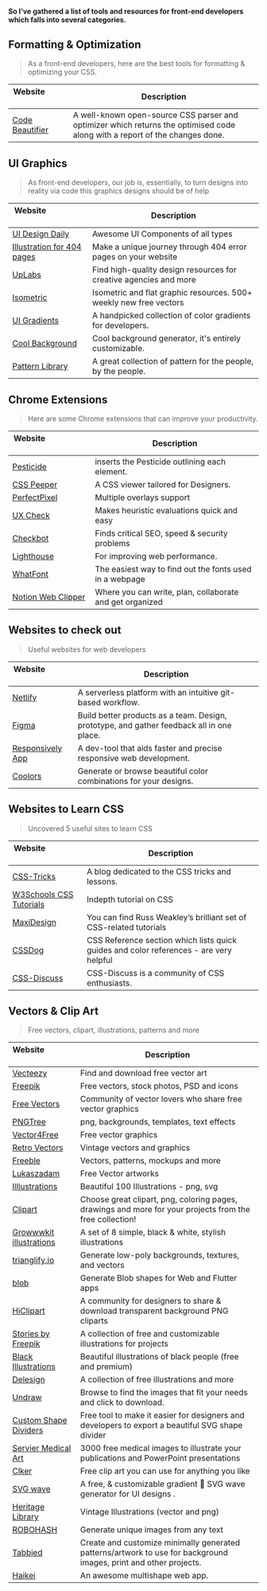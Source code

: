 #### So I’ve gathered a list of tools and resources for front-end developers which falls into several categories.

## Formatting & Optimization
>As a front-end developers, here are the best tools for formatting & optimizing your CSS.

| Website&nbsp; &nbsp; &nbsp; &nbsp; &nbsp; &nbsp; &nbsp; &nbsp; &nbsp; &nbsp; &nbsp; &nbsp; &nbsp; &nbsp; | Description                                                        |
| -------------------------------------------------------------------------------------------------------- | ------------------------------------------------------------------ |
| [Code Beautifier](https://www.codebeautifier.com/)                                                     | A well-known open-source CSS parser and optimizer which returns the optimised code along with a report of the changes done.                                 |

## UI Graphics
>As front-end developers, our job is, essentially, to turn designs into reality via code this graphics designs should be of help

| Website&nbsp; &nbsp; &nbsp; &nbsp; &nbsp; &nbsp; &nbsp; &nbsp; &nbsp; &nbsp; &nbsp; &nbsp; &nbsp; &nbsp; | Description                                                        |
| -------------------------------------------------------------------------------------------------------- | ------------------------------------------------------------------ |
| [UI Design Daily](https://uidesigndaily.com/)                                                            | Awesome UI Components of all types                                 |
| [Illustration for 404 pages](https://error404.fun)                                                       | Make a unique journey through 404 error pages on your website      |
| [UpLabs](https://uplabs.com)                                                                             | Find high-quality design resources for creative agencies and more  |
| [Isometric](https://isoflat.com)                                                                         | Isometric and flat graphic resources. 500+ weekly new free vectors |
| [UI Gradients](https://uigradients.com)                                                                  | A handpicked collection of color gradients for developers.         |
| [Cool Background](https://coolbackgrounds.io)                                                            | Cool background generator, it's entirely customizable.             |
| [Pattern Library](https://thepatternlibrary.com)                                                         | A great collection of pattern for the people, by the people.       |

## Chrome Extensions
>Here are some Chrome extensions that can improve your productivity. 

| Website&nbsp; &nbsp; &nbsp; &nbsp; &nbsp; &nbsp; &nbsp; &nbsp; &nbsp; &nbsp; &nbsp; &nbsp; &nbsp; &nbsp; | Description                                                        |
| -------------------------------------------------------------------------------------------------------- | ------------------------------------------------------------------ |
| [Pesticide](https://chrome.google.com/webstore/detail/pesticide-for-chrome-with/neonnmencpneifkhlmhmfhfiklgjmloi) | inserts the Pesticide outlining each element.                      
| [CSS Peeper](https://chrome.google.com/webstore/detail/css-peeper/mbnbehikldjhnfehhnaidhjhoofhpehk)      | A CSS viewer tailored for Designers.                               |
| [PerfectPixel](https://www.welldonecode.com/perfectpixel/)                                               | Multiple overlays support                                          |
| [UX Check](https://chrome.google.com/webstore/detail/ux-check/giekhiebdpmljgchjojblnekkcgpdobp)          | Makes heuristic evaluations quick and easy                         |
| [Checkbot](https://www.checkbot.io/)                                                                     | Finds critical SEO, speed & security problems                      |
| [Lighthouse](https://chrome.google.com/webstore/detail/lighthouse/blipmdconlkpinefehnmjammfjpmpbjk)      | For improving web performance.                                     |
| [WhatFont](https://chrome.google.com/webstore/detail/whatfont/jabopobgcpjmedljpbcaablpmlmfcogm)          | The easiest way to find out the fonts used in a webpage            |
| [Notion Web Clipper](https://chrome.google.com/webstore/detail/notion-web-clipper)                       | Where you can write, plan, collaborate and get organized           |

## Websites to check out
>Useful websites for web developers

| Website&nbsp; &nbsp; &nbsp; &nbsp; &nbsp; &nbsp; &nbsp; &nbsp; | Description                                                                                                  |
| -------------------------------------------------------------- | -------------------------------------------------------------------------------------------------------------|
| [Netlify](https://netlify.com/)                                | A serverless platform with an intuitive git-based workflow.                                                  |
| [Figma](https://figma.com)                                     | Build better products as a team. Design, prototype, and gather feedback all in one place.                    |
| [Responsively App](https://responsively.app)                   | A dev-tool that aids faster and precise responsive web development.                                          |
| [Coolors](https://coolors.co)                                  | Generate or browse beautiful color combinations for your designs.                                            |

## Websites to Learn CSS
>Uncovered 5 useful sites to learn CSS 

| Website&nbsp; &nbsp; &nbsp; &nbsp; &nbsp; &nbsp; &nbsp; &nbsp; &nbsp; &nbsp; &nbsp; | Description                                                                                                                                                                     |
| ----------------------------------------------------------------------------------- | ----------------------------------------------------------------------------------------|
| [CSS-Tricks](https://css-tricks.com)                                                | A blog dedicated to the  CSS tricks and lessons.                                        |
| [W3Schools CSS Tutorials](https://http://w3schools.com/css/default.asp)             | Indepth tutorial on CSS                                                                 |
| [MaxiDesign](https://http://css.maxdesign.com.au)                                   | You can find Russ Weakley’s brilliant set of CSS-related tutorials                      |
| [CSSDog](https://cssdog.com/index.html)                                             | CSS Reference section which lists quick guides and color references - are very helpful  |
| [CSS-Discuss](https://css-discuss.org)                                              | CSS-Discuss is a community of CSS enthusiasts.                                          |

## Vectors & Clip Art

>Free vectors, clipart, illustrations, patterns and more

| Website&nbsp; &nbsp; &nbsp; &nbsp; &nbsp; &nbsp; &nbsp; &nbsp; &nbsp; &nbsp; &nbsp; &nbsp; &nbsp; &nbsp; | Description |
| ----------------------- | ------------------ |
| [Vecteezy](https://www.vecteezy.com/)| Find and download free vector art |
| [Freepik](https://www.freepik.com)| Free vectors, stock photos, PSD and icons |
| [Free Vectors](https://www.freevectors.net/)| Community of vector lovers who share free vector graphics |
| [PNGTree](https://pngtree.com/free-vectors)| png, backgrounds, templates, text effects |
| [Vector4Free](https://www.vector4free.com/)| Free vector graphics |
| [Retro Vectors](http://retrovectors.com/)| Vintage vectors and graphics |
| [Freeble](http://freebbble.com/)| Vectors, patterns, mockups and more |
| [Lukaszadam](https://lukaszadam.com/)| Free Vector artworks |
| [Illlustrations](https://illlustrations.co/)| Beautiful 100 Illustrations - png, svg |
| [Clipart](https://www.clipart.email/)| Choose great clipart, png, coloring pages, drawings and more for your projects from the free collection! |
| [Growwwkit illustrations](https://growwwkit.com/illustrations/phonies)| A set of 8 simple, black & white, stylish illustrations |
| [trianglify.io](https://trianglify.io/) | Generate low-poly backgrounds, textures, and vectors |
| [blob](https://blobs.app/) | Generate Blob shapes for Web and Flutter apps |
| [HiClipart](https://www.hiclipart.com/)| A community for designers to share & download transparent background PNG cliparts |
| [Stories by Freepik](https://stories.freepik.com/) | A collection of free and customizable illustrations for projects |
| [Black Illustrations](https://www.blackillustrations.com/) | Beautiful illustrations of black people (free and premium) |
| [Delesign](https://delesign.com/free-designs/graphics) | A collection of free illustrations and more |
| [Undraw](https://undraw.co/illustrations) | Browse to find the images that fit your needs and click to download.  |
| [Custom Shape Dividers](https://www.shapedivider.app/) | Free tool to make it easier for designers and developers to export a beautiful SVG shape divider |
| [Servier Medical Art](https://smart.servier.com) | 3000 free medical images to illustrate your publications and PowerPoint presentations |
| [Clker](http://www.clker.com) | Free clip art you can use for anything you like |
| [SVG wave](https://svgwave.in/) | A free, & customizable gradient 🌈 SVG wave generator for UI designs . |
| [Heritage Library](https://www.heritagetype.com/collections/free-vintage-illustrations) | Vintage Illustrations (vector and png) |
| [ROBOHASH](https://robohash.org/) | Generate unique images from any text |
| [Tabbied](https://tabbied.com/) | Create and customize minimally generated patterns/artwork to use for background images, print and other projects. |
| [Haikei](https://app.haikei.app/) | An awesome multishape web app. |
